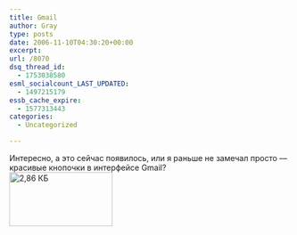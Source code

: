 ```yaml
---
title: Gmail
author: Gray
type: posts
date: 2006-11-10T04:30:20+00:00
excerpt:
url: /8070
dsq_thread_id:
  - 1753038580
esml_socialcount_LAST_UPDATED:
  - 1497215179
essb_cache_expire:
  - 1577313443
categories:
  - Uncategorized

---
```








Интересно, а это сейчас появилось, или я раньше не замечал просто &#8212; красивые кнопочки в интерфейсе Gmail?  
<img src="https://i2.wp.com/www.ljplus.ru/img/g/r/gray_ru/gmail.png?resize=185%2C97" width=185 height=97 alt='2,86 КБ' data-recalc-dims="1">